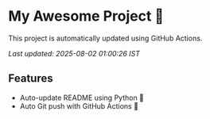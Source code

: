 # My Awesome Project 🚀

This project is automatically updated using GitHub Actions.

_Last updated: 2025-08-02 01:00:26 IST_

## Features
- Auto-update README using Python 🐍
- Auto Git push with GitHub Actions 🤖
